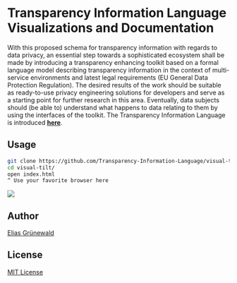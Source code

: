 # Transparency Information Language Visualizations and Documentation

With this proposed schema for transparency information with regards to data privacy, an essential step towards a sophisticated ecosystem shall be made by introducing a transparency enhancing toolkit based on a formal language model describing transparency information in the context of multi-service environments and latest legal requirements (EU General Data Protection Regulation). The desired results of the work should be suitable as ready-to-use privacy engineering solutions for developers and serve as a starting point for further research in this area. Eventually, data subjects should (be able to) understand what happens to data relating to them by using the interfaces of the toolkit.
The Transparency Information Language is introduced **[here](https://github.com/Transparency-Information-Language/schema)**.

## Usage
```bash
git clone https://github.com/Transparency-Information-Language/visual-tilt.git
cd visual-tilt/
open index.html 
^ Use your favorite browser here
```

![](documentation/file-tilt-schema_json.png)

## Author
[Elias Grünewald](mailto:gruenewald@tu-berlin.de)


## License
[MIT License](LICENSE)
